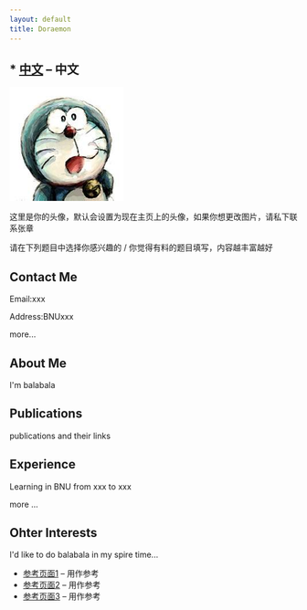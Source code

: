 ```yaml
---
layout: default
title: Doraemon
---
```



## * [中文](https://bnusss.github.io/person/default-person-zh.html) &ndash; 中文


<img src="/img/people/default-person.jpg" height="200px" width="200px" />

这里是你的头像，默认会设置为现在主页上的头像，如果你想更改图片，请私下联系张章

请在下列题目中选择你感兴趣的 / 你觉得有料的题目填写，内容越丰富越好

## Contact Me

Email:xxx

Address:BNUxxx

more...

## About Me

I'm balabala

## Publications

publications and their links

## Experience

Learning in BNU from xxx to xxx

more ...

## Ohter Interests

I'd like to do balabala in my spire time...


* [参考页面1](https://homes.cs.washington.edu/~billzorn/) &ndash; 用作参考
* [参考页面2](https://homes.cs.washington.edu/~vlee2/) &ndash; 用作参考
* [参考页面3](http://www.shawnless.net/Shawn) &ndash; 用作参考